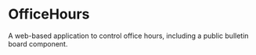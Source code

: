 OfficeHours
===========

A web-based application to control office hours, including a public bulletin board component.